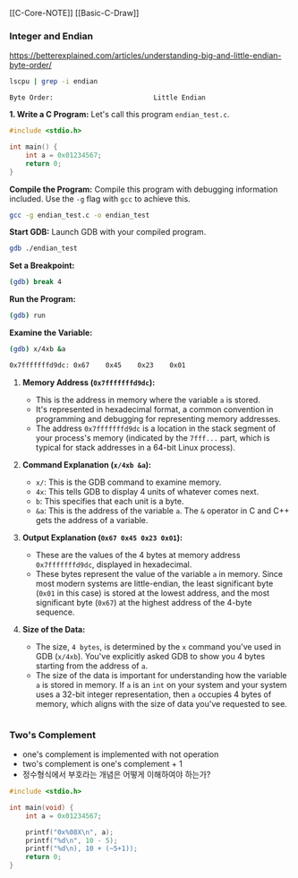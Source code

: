 
[[C-Core-NOTE]]
[[Basic-C-Draw]]

### Integer and Endian

https://betterexplained.com/articles/understanding-big-and-little-endian-byte-order/

```bash
lscpu | grep -i endian
```
```plaintext
Byte Order:                         Little Endian
```

**1. Write a C Program:** Let's call this program `endian_test.c`.

```c
#include <stdio.h>

int main() {
    int a = 0x01234567;
    return 0;
}
```

**Compile the Program:** Compile this program with debugging information included. Use the `-g` flag with `gcc` to achieve this.

```bash
gcc -g endian_test.c -o endian_test
```

**Start GDB:** Launch GDB with your compiled program.

```bash
gdb ./endian_test
```

**Set a Breakpoint:**

```bash
(gdb) break 4
```

**Run the Program:**

```bash
(gdb) run
```

**Examine the Variable:**

```bash
(gdb) x/4xb &a
```
```bash
0x7fffffffd9dc: 0x67    0x45    0x23    0x01
```

1. **Memory Address (`0x7fffffffd9dc`):**
    
    - This is the address in memory where the variable `a` is stored.
    - It's represented in hexadecimal format, a common convention in programming and debugging for representing memory addresses.
    - The address `0x7fffffffd9dc` is a location in the stack segment of your process's memory (indicated by the `7fff...` part, which is typical for stack addresses in a 64-bit Linux process).
2. **Command Explanation (`x/4xb &a`):**
    
    - `x/`: This is the GDB command to examine memory.
    - `4x`: This tells GDB to display 4 units of whatever comes next.
    - `b`: This specifies that each unit is a byte.
    - `&a`: This is the address of the variable `a`. The `&` operator in C and C++ gets the address of a variable.
3. **Output Explanation (`0x67 0x45 0x23 0x01`):**
    
    - These are the values of the 4 bytes at memory address `0x7fffffffd9dc`, displayed in hexadecimal.
    - These bytes represent the value of the variable `a` in memory. Since most modern systems are little-endian, the least significant byte (`0x01` in this case) is stored at the lowest address, and the most significant byte (`0x67`) at the highest address of the 4-byte sequence.
4. **Size of the Data:**
    
    - The size, `4 bytes`, is determined by the `x` command you've used in GDB (`x/4xb`). You've explicitly asked GDB to show you 4 bytes starting from the address of `a`.
    - The size of the data is important for understanding how the variable `a` is stored in memory. If `a` is an `int` on your system and your system uses a 32-bit integer representation, then `a` occupies 4 bytes of memory, which aligns with the size of data you've requested to see.

```c

```
### Two's Complement

- one's complement is implemented with not operation
- two's complement is one's complement + 1
- 정수형식에서 부호라는 개념은 어떻게 이해하여야 하는가?

```c
#include <stdio.h>

int main(void) {
	int a = 0x01234567;

	printf("0x%08X\n", a);
	printf("%d\n", 10 - 5);
	printf("%d\n), 10 + (~5+1));
	return 0;
}
```
